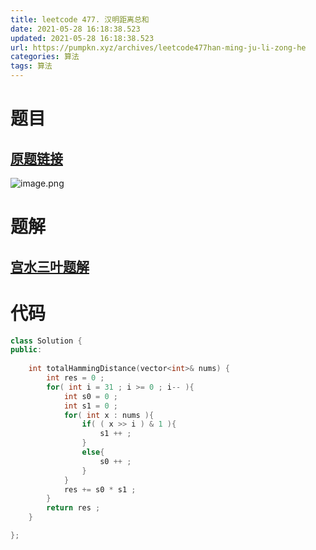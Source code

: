 ```yaml
---
title: leetcode 477. 汉明距离总和
date: 2021-05-28 16:18:38.523
updated: 2021-05-28 16:18:38.523
url: https://pumpkn.xyz/archives/leetcode477han-ming-ju-li-zong-he
categories: 算法
tags: 算法
---
```


# 题目
## [原题链接](https://leetcode-cn.com/problems/total-hamming-distance/)
![image.png](https://pumpkn.xyz/upload/2021/05/image-cb6acf2893284623b4ddc53d484ae62d.png)
# 题解
## [宫水三叶题解](https://leetcode-cn.com/problems/total-hamming-distance/solution/gong-shui-san-xie-ying-yong-cheng-fa-yua-g21t/)

# 代码
```c++
class Solution {
public:
 
    int totalHammingDistance(vector<int>& nums) {
        int res = 0 ;
        for( int i = 31 ; i >= 0 ; i-- ){
            int s0 = 0 ;
            int s1 = 0 ;
            for( int x : nums ){
                if( ( x >> i ) & 1 ){
                    s1 ++ ;
                }
                else{
                    s0 ++ ;
                }
            }
            res += s0 * s1 ;    
        }
        return res ;
    }

};
```
